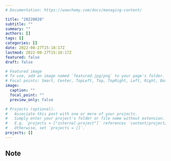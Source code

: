 ```yaml
---
# Documentation: https://wowchemy.com/docs/managing-content/

title: "20220828"
subtitle: ""
summary: ""
authors: []
tags: []
categories: []
date: 2022-08-27T15:18:17Z
lastmod: 2022-08-27T15:18:17Z
featured: false
draft: false

# Featured image
# To use, add an image named `featured.jpg/png` to your page's folder.
# Focal points: Smart, Center, TopLeft, Top, TopRight, Left, Right, BottomLeft, Bottom, BottomRight.
image:
  caption: ""
  focal_point: ""
  preview_only: false

# Projects (optional).
#   Associate this post with one or more of your projects.
#   Simply enter your project's folder or file name without extension.
#   E.g. `projects = ["internal-project"]` references `content/project/deep-learning/index.md`.
#   Otherwise, set `projects = []`.
projects: []
---
```


## Note

